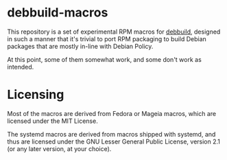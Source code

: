 # debbuild-macros

This repository is a set of experimental RPM macros for [debbuild](https://github.com/ascherer/debbuild),
designed in such a manner that it's trivial to port RPM packaging to build Debian packages that are
mostly in-line with Debian Policy.

At this point, some of them somewhat work, and some don't work as intended.

# Licensing

Most of the macros are derived from Fedora or Mageia macros, which are licensed under the MIT License.

The systemd macros are derived from macros shipped with systemd, and thus are licensed under the
GNU Lesser General Public License, version 2.1 (or any later version, at your choice).
